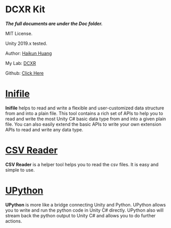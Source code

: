 # DCXR Kit
***The full documents are under the Doc folder.*** 

MIT License.

Unity 2019.x tested.

Author: [Haikun Huang](https://quincyhuang.github.io/Webpage/index.html)

My Lab: [DCXR](https://craigyulab.wordpress.com/code/)

Github: [Click Here](https://github.com/quincyhuang/DCXRKit)


# [Inifile](./Doc/Inifile) 
**Inifile** helps to read and write a flexible and user-customized data structure from and into a plain file. This tool contains a rich set of APIs to help you to read and write the most Unity C#  basic data type from and into a given plain file. You can also easily extend the basic APIs to write your own extension APIs to read and write any data type.

# [CSV Reader](https://github.com/quincyhuang/DCXRKit/tree/master/Doc/CSVReader)
**CSV Reader** is a helper tool helps you to read the csv files. 
It is easy and simple to use. 

# [UPython](https://github.com/quincyhuang/DCXRKit/tree/master/Doc/UPython)
**UPython** is more like a bridge connecting Unity and Python. UPython allows you to write and run the python code in Unity C# directly. UPython also will stream back the python output to Unity C# and allows you to do further actions.




